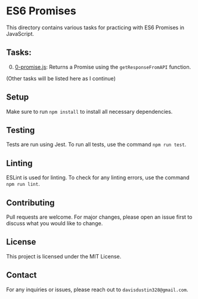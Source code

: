 # ES6 Promises

This directory contains various tasks for practicing with ES6 Promises in JavaScript.

## Tasks:
0. [0-promise.js](0-promise.js): Returns a Promise using the `getResponseFromAPI` function.

(Other tasks will be listed here as I continue)

## Setup
Make sure to run `npm install` to install all necessary dependencies.

## Testing
Tests are run using Jest. To run all tests, use the command `npm run test`.

## Linting
ESLint is used for linting. To check for any linting errors, use the command `npm run lint`.

## Contributing
Pull requests are welcome. For major changes, please open an issue first to discuss what you would like to change.

## License
This project is licensed under the MIT License.

## Contact
For any inquiries or issues, please reach out to `davisdustin328@gmail.com`.
